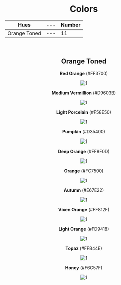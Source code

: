 <div align=center>

# Colors

Hues | --- | Number
--- | --- | ---
Orange Toned | --- | 11

<br>

## Orange Toned

**Red Orange** (#FF3700)

![1](https://fakeimg.pl/130x130/FF3700/?text=%20)

**Medium Vermillion** (#D9603B)

![1](https://fakeimg.pl/130x130/D9603B/?text=%20) 

**Light Porcelain** (#F58E50)

![1](https://fakeimg.pl/130x130/F58E50/?text=%20)

**Pumpkin** (#D35400)

![1](https://fakeimg.pl/130x130/D35400/?text=%20)

**Deep Orange** (#FF8F0D)  

![1](https://fakeimg.pl/130x130/FF8F0D/?text=%20) 

**Orange** (#FC7500)

![1](https://fakeimg.pl/130x130/FC7500/?text=%20)

**Autumn** (#E67E22) 

![1](https://fakeimg.pl/130x130/E67E22/?text=%20) 

**Vixen Orange** (#FF812F)

![1](https://fakeimg.pl/130x130/FF812F/?text=%20)

**Light Orange** (#FD9418)

![1](https://fakeimg.pl/130x130/FD9418/?text=%20)

**Topaz** (#FFB44E) 

![1](https://fakeimg.pl/130x130/FFB44E/?text=%20) 

**Honey** (#F6C57F)

![1](https://fakeimg.pl/130x130/F6C57F/?text=%20)

</div>
